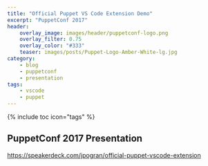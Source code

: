 ```yaml
---
title: "Official Puppet VS Code Extension Demo"
excerpt: "PuppetConf 2017"
header:
    overlay_image: images/header/puppetconf-logo.png
    overlay_filter: 0.75
    overlay_color: "#333"
    teaser: images/posts/Puppet-Logo-Amber-White-lg.jpg
category:
    - blog
    - puppetconf
    - presentation
tags:
    - vscode
    - puppet
---
```


{% include toc icon="tags" %}

## PuppetConf 2017 Presentation

https://speakerdeck.com/jpogran/official-puppet-vscode-extension